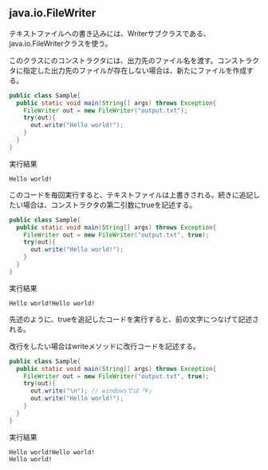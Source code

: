 ## java.io.FileWriter

テキストファイルへの書き込みには、Writerサブクラスである、java.io.FileWriterクラスを使う。

このクラスにのコンストラクタには、出力先のファイル名を渡す。コンストラクタに指定した出力先のファイルが存在しない場合は、新たにファイルを作成する。

```Java
public class Sample{
  public static void main(String[] args) throws Exception{
    FileWriter out = new FileWriter("output.txt");
    try(out){
      out.write("Hello world!");
    }
  }
}
```

実行結果

```console
Hello world!
```

このコードを毎回実行すると、テキストファイルは上書きされる。続きに追記したい場合は、コンストラクタの第二引数にtrueを記述する。

```Java
public class Sample{
  public static void main(String[] args) throws Exception{
    FileWriter out = new FileWriter("output.txt", true);
    try(out){
      out.write("Hello world!");
    }
  }
}
```

実行結果

```console
Hello world!Hello world!
```

先述のように、trueを追記したコードを実行すると、前の文字につなげて記述される。

改行をしたい場合はwriteメソッドに改行コードを記述する。

```Java
public class Sample{
  public static void main(String[] args) throws Exception{
    FileWriter out = new FileWriter("output.txt", true);
    try(out){
      out.write("\n"); // windowsでは「¥」
      out.write("Hello world!");
    }
  }
}
```

実行結果

```console
Hello world!Hello world!
Hello world!
```




